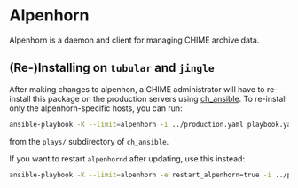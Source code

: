 # Alpenhorn

Alpenhorn is a daemon and client for managing CHIME archive data.

## (Re-)Installing on `tubular` and `jingle`
After making changes to alpenhon, a CHIME administrator will have to
re-install this package on the production servers using
[ch\_ansible](https://bitbucket.org/chime/ch_ansible).  To re-install
only the alpenhorn-specific hosts, you can run:
```sh
ansible-playbook -K --limit=alpenhorn -i ../production.yaml playbook.yaml
```
from the `plays/` subdirectory of `ch_ansible`.

If you want to restart `alpenhornd` after updating, use this instead:
```sh
ansible-playbook -K --limit=alpenhorn -e restart_alpenhorn=true -i ../production.yaml playbook.yaml
```
